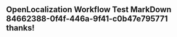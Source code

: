<properties
ms.topic="hero-topic"
ms.test1="hero-topic"
ms.test2="test"/>

## OpenLocalization Workflow Test MarkDown 84662388-0f4f-446a-9f41-c0b47e795771 thanks!
